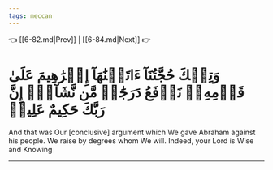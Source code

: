 ```yaml
---
tags: meccan
---
```


👈 [[6-82.md|Prev]] | [[6-84.md|Next]] 👉

# وَتِلۡكَ حُجَّتُنَآ ءَاتَيۡنَٰهَآ إِبۡرَٰهِيمَ عَلَىٰ قَوۡمِهِۦۚ نَرۡفَعُ دَرَجَٰتٖ مَّن نَّشَآءُۗ إِنَّ رَبَّكَ حَكِيمٌ عَلِيمٞ

And that was Our [conclusive] argument which We gave Abraham against his people. We raise by degrees whom We will. Indeed, your Lord is Wise and Knowing

---

